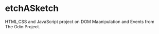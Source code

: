 # etchASketch
HTML,CSS and JavaScript project on DOM Maanipulation and Events from The Odin Project.
